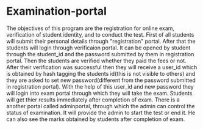 # Examination-portal
The objectives of this program are the registration for  online exam, verification of student identity, and to conduct the test.
First of all students will submit their personal details through "registration" portal.
After that the students will login through verificaion portal. It can  be opened by student through the student_id and the password submitted by them in registration portal. Then the students are verified whether they paid the fees or not. 
After their verification was successful then they will receive a user_id which is obtained by hash tagging the students id(this is not visible to others) and they are asked to set new password(different from the password submitted in registration portal).
With the help of this user_id and new password they will login into exam portal through which they will take the exam. Students will get thier results immediately after completion of exam.
There is a another portal called adminportal, through which the admin can control the status of examination. It will provide the admin to start the test or end it. He can also see the marks obtained by students after completion of exam.
